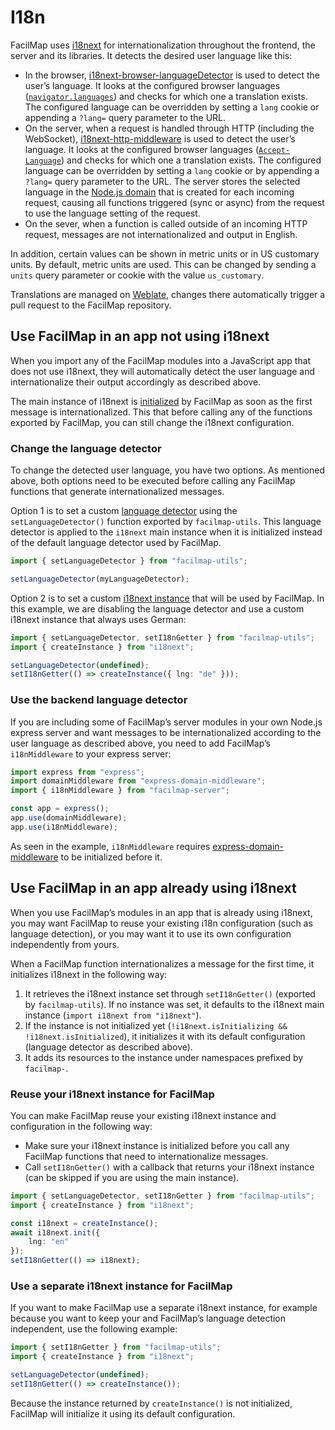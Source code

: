 # I18n

FacilMap uses [i18next](https://www.i18next.com/) for internationalization throughout the frontend, the server and its libraries. It detects the desired user language like this:
* In the browser, [i18next-browser-languageDetector](https://github.com/i18next/i18next-browser-languageDetector) is used to detect the user’s language. It looks at the configured browser languages ([`navigator.languages`](https://developer.mozilla.org/en-US/docs/Web/API/Navigator/languages)) and checks for which one a translation exists. The configured language can be overridden by setting a `lang` cookie or appending a `?lang=` query parameter to the URL.
* On the server, when a request is handled through HTTP (including the WebSocket), [i18next-http-middleware](https://www.npmjs.com/package/i18next-http-middleware) is used to detect the user’s language. It looks at the configured browser languages ([`Accept-Language`](https://developer.mozilla.org/en-US/docs/Web/HTTP/Headers/Accept-Language)) and checks for which one a translation exists. The configured language can be overridden by setting a `lang` cookie or by appending a `?lang=` query parameter to the URL. The server stores the selected language in the [Node.js domain](https://nodejs.org/api/domain.html) that is created for each incoming request, causing all functions triggered (sync or async) from the request to use the language setting of the request.
* On the sever, when a function is called outside of an incoming HTTP request, messages are not internationalized and output in English.

In addition, certain values can be shown in metric units or in US customary units. By default, metric units are used. This can be changed by sending a `units` query parameter or cookie with the value `us_customary`.

Translations are managed on [Weblate](https://hosted.weblate.org/projects/facilmap/), changes there automatically trigger a pull request to the FacilMap repository.

## Use FacilMap in an app not using i18next

When you import any of the FacilMap modules into a JavaScript app that does not use i18next, they will automatically detect the user language and internationalize their output accordingly as described above.

The main instance of i18next is [initialized](https://www.i18next.com/overview/api#init) by FacilMap as soon as the first message is internationalized. This that before calling any of the functions exported by FacilMap, you can still change the i18next configuration.

### Change the language detector

To change the detected user language, you have two options. As mentioned above, both options need to be executed before calling any FacilMap functions that generate internationalized messages.

Option 1 is to set a custom [language detector](https://www.i18next.com/overview/plugins-and-utils#language-detector) using the `setLanguageDetector()` function exported by `facilmap-utils`. This language detector is applied to the `i18next` main instance when it is initialized instead of the default language detector used by FacilMap.

```typescript
import { setLanguageDetector } from "facilmap-utils";

setLanguageDetector(myLanguageDetector);
```

Option 2 is to set a custom [i18next instance](https://www.i18next.com/overview/api#instance-creation) that will be used by FacilMap. In this example, we are disabling the language detector and use a custom i18next instance that always uses German:

```typescript
import { setLanguageDetector, setI18nGetter } from "facilmap-utils";
import { createInstance } from "i18next";

setLanguageDetector(undefined);
setI18nGetter(() => createInstance({ lng: "de" }));
```

### Use the backend language detector

If you are including some of FacilMap’s server modules in your own Node.js express server and want messages to be internationalized according to the user language as described above, you need to add FacilMap’s `i18nMiddleware` to your express server:
```typescript
import express from "express";
import domainMiddleware from "express-domain-middleware";
import { i18nMiddleware } from "facilmap-server";

const app = express();
app.use(domainMiddleware);
app.use(i18nMiddleware);
```

As seen in the example, `i18nMiddleware` requires [express-domain-middleware](https://www.npmjs.com/package/express-domain-middleware) to be initialized before it.

## Use FacilMap in an app already using i18next

When you use FacilMap’s modules in an app that is already using i18next, you may want FacilMap to reuse your existing i18n configuration (such as language detection), or you may want it to use its own configuration independently from yours.

When a FacilMap function internationalizes a message for the first time, it initializes i18next in the following way:
1. It retrieves the i18next instance set through `setI18nGetter()` (exported by `facilmap-utils`). If no instance was set, it defaults to the i18next main instance (`import i18next from "i18next"`).
2. If the instance is not initialized yet (`!i18next.isInitializing && !i18next.isInitialized`), it initializes it with its default configuration (language detector as described above).
3. It adds its resources to the instance under namespaces prefixed by `facilmap-`.

### Reuse your i18next instance for FacilMap

You can make FacilMap reuse your existing i18next instance and configuration in the following way:
* Make sure your i18next instance is initialized before you call any FacilMap functions that need to internationalize messages.
* Call `setI18nGetter()` with a callback that returns your i18next instance (can be skipped if you are using the main instance).

```typescript
import { setLanguageDetector, setI18nGetter } from "facilmap-utils";
import { createInstance } from "i18next";

const i18next = createInstance();
await i18next.init({
	lng: "en"
});
setI18nGetter(() => i18next);
```

### Use a separate i18next instance for FacilMap

If you want to make FacilMap use a separate i18next instance, for example because you want to keep your and FacilMap’s language detection independent, use the following example:

```typescript
import { setI18nGetter } from "facilmap-utils";
import { createInstance } from "i18next";

setLanguageDetector(undefined);
setI18nGetter(() => createInstance());
```

Because the instance returned by `createInstance()` is not initialized, FacilMap will initialize it using its default configuration.